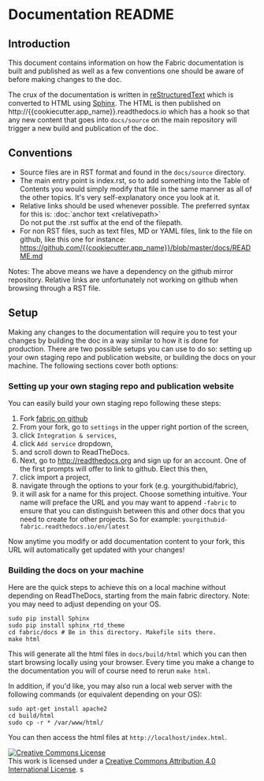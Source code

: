 # Documentation README

## Introduction

This document contains information on how the Fabric documentation is
built and published as well as a few conventions one should be aware of
before making changes to the doc.

The crux of the documentation is written in
[reStructuredText](http://docutils.sourceforge.net/rst.html) which is
converted to HTML using [Sphinx](http://www.sphinx-doc.org/en/stable/).
The HTML is then published on http://{{cookiecutter.app_name}}.readthedocs.io
which has a hook so that any new content that goes into `docs/source`
on the main repository will trigger a new build and publication of the
doc.

## Conventions

* Source files are in RST format and found in the `docs/source` directory.
* The main entry point is index.rst, so to add something into the Table
  of Contents you would simply modify that file in the same manner as
  all of the other topics. It's very self-explanatory once you look at
  it.
* Relative links should be used whenever possible. The preferred
  syntax for this is: :doc:\`anchor text &lt;relativepath&gt;\`
  <br/>Do not put the .rst suffix at the end of the filepath.
* For non RST files, such as text files, MD or YAML files, link to the
  file on github, like this one for instance:
  https://github.com/{{cookiecutter.app_name}}/blob/master/docs/README.md

Notes: The above means we have a dependency on the github mirror
repository. Relative links are unfortunately not working on github
when browsing through a RST file.

## Setup

Making any changes to the documentation will require you to test your
changes by building the doc in a way similar to how it is done for
production. There are two possible setups you can use to do so:
setting up your own staging repo and publication website, or building
the docs on your machine. The following sections cover both options:

### Setting up your own staging repo and publication website

You can easily build your own staging repo following these steps:

1. Fork [fabric on github](https://github.com/{{cookiecutter.github_username}}/{{cookiecutter.app_name}})
1. From your fork, go to `settings` in the upper right portion of the screen,
1. click `Integration & services`,
1. click `Add service` dropdown,
1. and scroll down to ReadTheDocs.
1. Next, go to http://readthedocs.org and sign up for an account. One of the first prompts will offer to link to github. Elect this then,
1. click import a project,
1. navigate through the options to your fork (e.g. yourgithubid/fabric),
1. it will ask for a name for this project. Choose something
intuitive. Your name will preface the URL and you may want to append `-fabric` to ensure that you can distinguish between this and other docs that you need to create for other projects. So for example:
`yourgithubid-fabric.readthedocs.io/en/latest`

Now anytime you modify or add documentation content to your fork, this
URL will automatically get updated with your changes!

### Building the docs on your machine

Here are the quick steps to achieve this on a local machine without
depending on ReadTheDocs, starting from the main fabric
directory. Note: you may need to adjust depending on your OS.

```
sudo pip install Sphinx
sudo pip install sphinx_rtd_theme
cd fabric/docs # Be in this directory. Makefile sits there.
make html
```

This will generate all the html files in `docs/build/html` which you can
then start browsing locally using your browser. Every time you make a
change to the documentation you will of course need to rerun `make
html`.

In addition, if you'd like, you may also run a local web server with the following commands (or equivalent depending on your OS):

```
sudo apt-get install apache2
cd build/html
sudo cp -r * /var/www/html/
```

You can then access the html files at `http://localhost/index.html`.

<a rel="license" href="http://creativecommons.org/licenses/by/4.0/"><img alt="Creative Commons License" style="border-width:0" src="https://i.creativecommons.org/l/by/4.0/88x31.png" /></a><br />This work is licensed under a <a rel="license" href="http://creativecommons.org/licenses/by/4.0/">Creative Commons Attribution 4.0 International License</a>.
s

